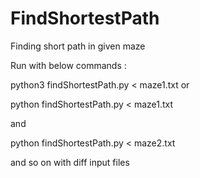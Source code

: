 # FindShortestPath
Finding short path in given maze

Run with below commands :

python3 findShortestPath.py < maze1.txt 
or 

python findShortestPath.py < maze1.txt 

and 

python findShortestPath.py < maze2.txt 

and so on with diff input files
